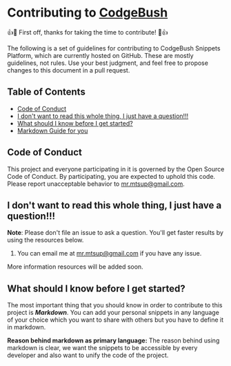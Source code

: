 # Contributing to [CodgeBush](https://thewolfcommander.github.io/CodgeBush/)

👍🎉 First off, thanks for taking the time to contribute! 🎉👍

The following is a set of guidelines for contributing to CodgeBush Snippets Platform, which are currently hosted on GitHub. These are mostly guidelines, not rules. Use your best judgment, and feel free to propose changes to this document in a pull request.

## Table of Contents

- [Code of Conduct](#code-of-conduct)
- [I don't want to read this whole thing, I just have a question!!!](#i-dont-want-to-read-this-whole-thing-i-just-have-a-question)
- [What should I know before I get started?](#what-should-i-know-before-i-get-started)
- [Markdown Guide for you](https://www.markdownguide.org/)

## Code of Conduct

This project and everyone participating in it is governed by the Open Source Code of Conduct. By participating, you are expected to uphold this code. Please report unacceptable behavior to mr.mtsup@gmail.com.

## I don't want to read this whole thing, I just have a question!!!

**Note**: Please don't file an issue to ask a question. You'll get faster results by using the resources below.

1. You can email me at mr.mtsup@gmail.com if you have any issue.

More information resources will be added soon.

## What should I know before I get started?

The most important thing that you should know in order to contribute to this project is **_Markdown_**. You can add your personal snippets in any language of your choice which you want to share with others but you have to define it in markdown.

**Reason behind markdown as primary language:** The reason behind using markdown is clear, we want the snippets to be accessible by every developer and also want to unify the code of the project.
